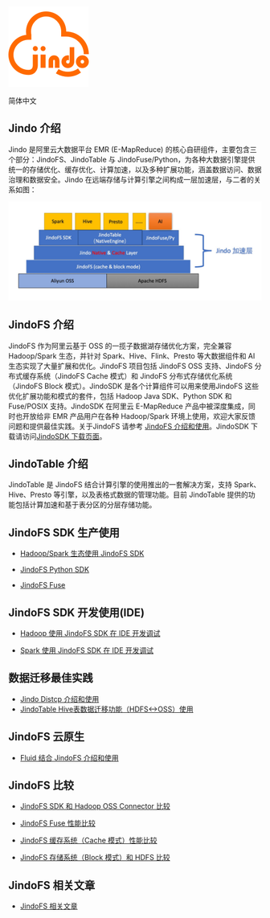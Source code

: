 
![](logo/JindoFS.png)

简体中文

## Jindo 介绍

Jindo 是阿里云大数据平台 EMR (E-MapReduce) 的核心自研组件，主要包含三个部分：JindoFS、JindoTable 与 JindoFuse/Python，为各种大数据引擎提供统一的存储优化、缓存优化、计算加速，以及多种扩展功能，涵盖数据访问、数据治理和数据安全。Jindo 在远端存储与计算引擎之间构成一层加速层，与二者的关系如图：

![](pic/jindo_introduction.png)

## JindoFS 介绍

JindoFS 作为阿里云基于 OSS 的一揽子数据湖存储优化方案，完全兼容 Hadoop/Spark 生态，并针对 Spark、Hive、Flink、Presto 等大数据组件和 AI 生态实现了大量扩展和优化。JindoFS 项目包括 JindoFS OSS 支持、JindoFS 分布式缓存系统（JindoFS Cache 模式）和 JindoFS 分布式存储优化系统（JindoFS Block 模式）。JindoSDK 是各个计算组件可以用来使用JindoFS 这些优化扩展功能和模式的套件，包括 Hadoop Java SDK、Python SDK 和 Fuse/POSIX 支持。JindoSDK 在阿里云 E-MapReduce 产品中被深度集成，同时也开放给非 EMR 产品用户在各种 Hadoop/Spark 环境上使用，欢迎大家反馈问题和提供最佳实践。关于JindoFS 请参考 [JindoFS 介绍和使用](https://help.aliyun.com/document_detail/199488.html)。JindoSDK 下载请访问[JindoSDK 下载页面](/docs/jindofs_sdk_download.md)。

## JindoTable 介绍

JindoTable 是 JindoFS 结合计算引擎的使用推出的一套解决方案，支持 Spark、Hive、Presto 等引擎，以及表格式数据的管理功能。目前 JindoTable 提供的功能包括计算加速和基于表分区的分层存储功能。

## JindoFS SDK 生产使用

* [Hadoop/Spark 生态使用 JindoFS SDK](docs/jindofs_sdk_overview.md)

* [JindoFS Python SDK](docs/pyjindo/jindosdk_python_sdk.md)

* [JindoFS Fuse](docs/jindofs_fuse/jindofs_fuse_overview.md)

## JindoFS SDK 开发使用(IDE)

* [Hadoop 使用 JindoFS SDK 在 IDE 开发调试](docs/jindofs_sdk_ide_hadoop.md)

* [Spark 使用 JindoFS SDK 在 IDE 开发调试](docs/spark/jindofs_sdk_ide_spark.md)

## 数据迁移最佳实践

* [Jindo Distcp 介绍和使用](docs/jindo_distcp/jindo_distcp_overview.md)
* [JindoTable Hive表数据迁移功能（HDFS<->OSS）使用](docs/tools/table_moveto.md)

## JindoFS 云原生

* [Fluid 结合 JindoFS 介绍和使用](docs/jindo_fluid/jindo_fluid_overview.md)

## JindoFS 比较

* [JindoFS SDK 和 Hadoop OSS Connector 比较](docs/jindofs_sdk_vs_hadoop_sdk.md)

* [JindoFS Fuse 性能比较](docs/jindofs_fuse/jindofs_fuse_benchmark.md)

* [JindoFS 缓存系统（Cache 模式）性能比较](docs/comparisons/jindofs_cache_vs_no_cache.md)

* [JindoFS 存储系统（Block 模式）和 HDFS 比较](docs/comparisons/jindofs_block_vs_hdfs.md)

## JindoFS 相关文章

* [JindoFS 相关文章](docs/jindofs_articles.md)

